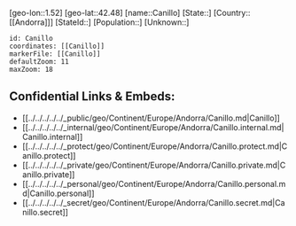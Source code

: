 ﻿---
location: [42.48,1.52]
mapzoom: [7,12] 
mapmarker: city 
type: City
tags:
- geo/City


SpocWebEntityId: 29469
isDeleted: false
confidential: public

---
[geo-lon::1.52]
[geo-lat::42.48]
[name::Canillo]
[State::]
[Country::[[Andorra]]]
[StateId::]
[Population::]
[Unknown::]


```leaflet
id: Canillo
coordinates: [[Canillo]]
markerFile: [[Canillo]]
defaultZoom: 11 
maxZoom: 18
```


## Confidential Links & Embeds: 
- [[../../../../../_public/geo/Continent/Europe/Andorra/Canillo.md|Canillo]] 
- [[../../../../../_internal/geo/Continent/Europe/Andorra/Canillo.internal.md|Canillo.internal]] 
- [[../../../../../_protect/geo/Continent/Europe/Andorra/Canillo.protect.md|Canillo.protect]] 
- [[../../../../../_private/geo/Continent/Europe/Andorra/Canillo.private.md|Canillo.private]] 
- [[../../../../../_personal/geo/Continent/Europe/Andorra/Canillo.personal.md|Canillo.personal]] 
- [[../../../../../_secret/geo/Continent/Europe/Andorra/Canillo.secret.md|Canillo.secret]] 
